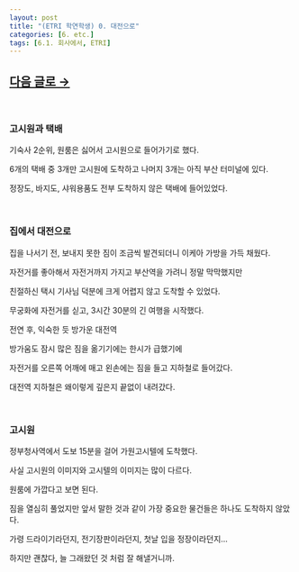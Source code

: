 ```yaml
---
layout: post
title: "(ETRI 학연학생) 0. 대전으로"
categories: [6. etc.]
tags: [6.1. 회사에서, ETRI]
---
```


## [다음 글로 →](https://maizer2.github.io/회사에서/2022/03/02/(ETRI-학연학생)-1.-첫-입사일.html)
<br/>

### 고시원과 택배

기숙사 2순위, 원룸은 싫어서 고시원으로 들어가기로 했다.

6개의 택배 중 3개만 고시원에 도착하고 나머지 3개는 아직 부산 터미널에 있다.

정장도, 바지도, 샤워용품도 전부 도착하지 않은 택배에 들어있었다.

<br/>

### 집에서 대전으로

집을 나서기 전, 보내지 못한 짐이 조금씩 발견되더니 이케아 가방을 가득 채웠다.

자전거를 좋아해서 자전거까지 가지고 부산역을 가려니 정말 막막했지만 

친절하신 택시 기사님 덕분에 크게 어렵지 않고 도착할 수 있었다.

무궁화에 자전거를 싣고, 3시간 30분의 긴 여행을 시작했다.

전연 후, 익숙한 듯 방가운 대전역

방가움도 잠시 많은 짐을 옮기기에는 한시가 급했기에 

자전거를 오른쪽 어깨에 매고 왼손에는 짐을 들고 지하철로 들어갔다.

대전역 지하철은 왜이렇게 깊은지 끝없이 내려갔다.

<br/>

### 고시원

정부청사역에서 도보 15분을 걸어 가원고시텔에 도착했다.

사실 고시원의 이미지와 고시텔의 이미지는 많이 다르다.

원룸에 가깝다고 보면 된다.

짐을 열심히 풀었지만 앞서 말한 것과 같이 가장 중요한 물건들은 하나도 도착하지 않았다.

가령 드라이기라던지, 전기장판이라던지, 첫날 입을 정장이라던지...

하지만 괜찮다, 늘 그래왔던 것 처럼 잘 해낼거니까.

<br/>
